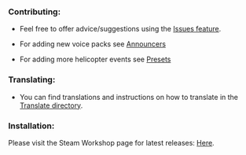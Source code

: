 ### Contributing:
- Feel free to offer advice/suggestions using the [Issues feature](https://github.com/sharkster91/ExpandedHelicopterEvents/issues).

- For adding new voice packs see [Announcers](https://github.com/sharkster91/ExpandedHelicopterEvents/blob/main/Contents/mods/Expanded%20Helicopter%20Events/media/lua/client/ExpandedHelicopter03a_Announcers.lua)
- For adding more helicopter events see [Presets](https://github.com/sharkster91/ExpandedHelicopterEvents/blob/main/Contents/mods/Expanded%20Helicopter%20Events/media/lua/shared/ExpandedHelicopter_PRESETGUIDE.lua)

### Translating:
- You can find translations and instructions on how to translate in the [Translate directory](https://github.com/sharkster91/ExpandedHelicopterEvents/tree/main/Contents/mods/Expanded%20Helicopter%20Events/media/lua/shared/Translate).

### Installation:
Please visit the Steam Workshop page for latest releases: [Here](https://steamcommunity.com/sharedfiles/filedetails/?id=2458631365).
